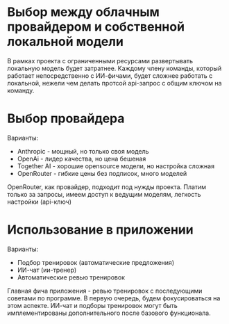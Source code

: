 # Выбор между облачным провайдером и собственной локальной модели

В рамках проекта с ограниченными ресурсами развертывать локальную модель будет затратнее. Каждому члену команды, который работает непосредственно с ИИ-фичами, будет сложнее работать с локальной, нежели чем делать протсой api-запрос с общим ключом на команду.

# Выбор провайдера

Варианты:
- Anthropic - мощный, но только своя модель
- OpenAi - лидер качества, но цена бешеная
- Together AI - хорошие opensource модели, но настройка сложная
- OpenRouter - гибкие цены без подписок, много моделей

OpenRouter, как провайдер, подходит под нужды проекта. Платим только за запросы, имеем доступ к ведущим моделям, легкость настройки (api-ключ)

# Использование в приложении

Варианты:
- Подбор тренировок (автоматические предложения)
- ИИ-чат (ии-тренер)
- Автоматические ревью тренировок

Главная фича приложения - ревью тренировок с последующими советами по программе. В первую очередь, будем фокусироваться на этом аспекте. ИИ-чат и подборы тренировок могут быть имплементированы дополнительного после базового функционала.
